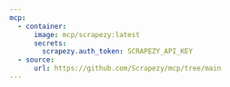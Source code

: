```yaml
---
mcp:
  - container:
      image: mcp/scrapezy:latest
      secrets:
        scrapezy.auth_token: SCRAPEZY_API_KEY
  - source:
      url: https://github.com/Scrapezy/mcp/tree/main
---
```

